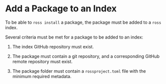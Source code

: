 # Add a Package to an Index
To be able to `ross install` a package, the package must be added to a `ross` index.

Several criteria must be met for a package to be added to an index:

1. The index GitHub repository must exist.

2. The package must contain a git repository, and a corresponding GitHub remote repository must exist.

3. The package folder must contain a `rossproject.toml` file with the minimum required metadata.